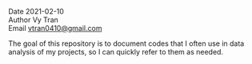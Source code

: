 Date 2021-02-10  
Author Vy Tran  
Email vtran0410@gmail.com  

The goal of this repository is to document codes that I often use in data analysis of my projects, so I can quickly refer to them as needed. 
